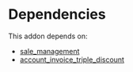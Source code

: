 # Dependencies

This addon depends on:

- [sale_management](https://github.com/bringout/oca-ocb-sale/tree/3e269fa48ad4d81d3305977a3a962b1dc0f75ef3/odoo-bringout-oca-ocb-sale_management)
- [account_invoice_triple_discount](https://github.com/bringout/oca-financial)
